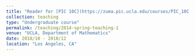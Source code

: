 ```yaml
---
title: "Reader for [PIC 10C](https://zuma.pic.ucla.edu/courses/PIC_10C.shtml): Advanced Programming (C++)"
collection: teaching
type: "Undergraduate course"
permalink: /teaching/2014-spring-teaching-1
venue: "UCLA, Department of Mathematics"
date: 2018/10 - 2018/12
location: "Los Angeles, CA"
---
```

